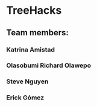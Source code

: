 # TreeHacks
## Team members:
### Katrina Amistad
### Olasobumi Richard Olawepo
### Steve Nguyen
### Erick Gómez
